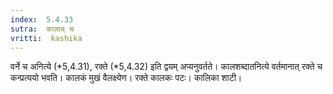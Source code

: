 ```yaml
---
index:  5.4.33
sutra:  कालाच् च
vritti:  kashika 
---
```


वर्ने च अनित्ये (*5,4.31), रक्ते (*5,4.32) इति द्वयम् अप्यनुवर्तते। कालशब्दातनित्ये वर्तमानात् रक्ते च कन्प्रत्ययो भवति। कालकं मुखं वैलक्ष्येण। रक्ते कालकः पटः। कालिका शाटी।

